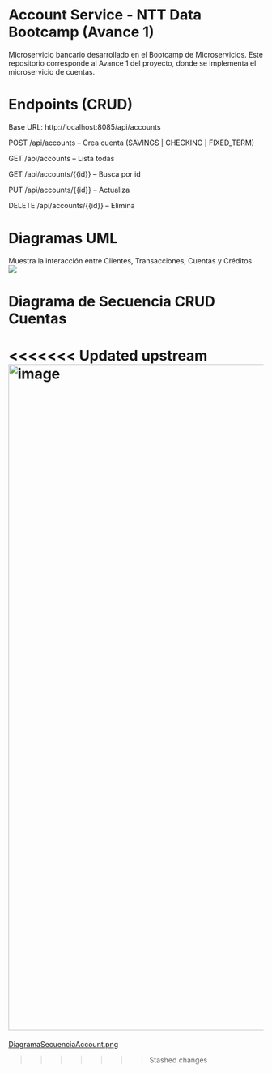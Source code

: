 # Account Service - NTT Data Bootcamp (Avance 1)

Microservicio bancario desarrollado en el Bootcamp de Microservicios.
Este repositorio corresponde al Avance 1 del proyecto, donde se implementa el microservicio de cuentas.


# Endpoints (CRUD)

Base URL: http://localhost:8085/api/accounts

POST /api/accounts – Crea cuenta (SAVINGS | CHECKING | FIXED_TERM)

GET /api/accounts – Lista todas

GET /api/accounts/{{id}} – Busca por id

PUT /api/accounts/{{id}} – Actualiza

DELETE /api/accounts/{{id}} – Elimina


# Diagramas UML
Muestra la interacción entre Clientes, Transacciones, Cuentas y Créditos.
![](https://github.com/user-attachments/assets/288b7378-24f4-4be6-97f2-167f06baee26)



# Diagrama de Secuencia CRUD Cuentas

<<<<<<< Updated upstream
<img width="981" height="1315" alt="image" src="https://github.com/user-attachments/assets/0e064823-14be-482d-917a-35402bed412f" />
=======
[DiagramaSecuenciaAccount.png](Diagramas/DiagramaSecuenciaAccount.png)

>>>>>>> Stashed changes
